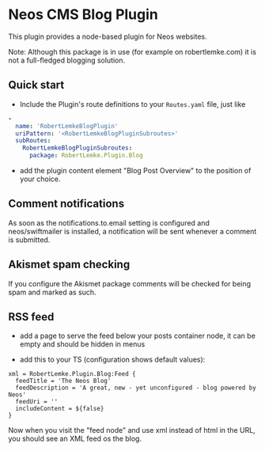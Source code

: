 # Neos CMS Blog Plugin

This plugin provides a node-based plugin for Neos websites.

Note: Although this package is in use (for example on robertlemke.com) it is not a full-fledged blogging solution.

## Quick start

* Include the Plugin's route definitions to your `Routes.yaml` file, just like

```yaml
-
  name: 'RobertLemkeBlogPlugin'
  uriPattern: '<RobertLemkeBlogPluginSubroutes>'
  subRoutes:
    RobertLemkeBlogPluginSubroutes:
      package: RobertLemke.Plugin.Blog
```

* add the plugin content element "Blog Post Overview" to the position of your choice.

## Comment notifications

As soon as the notifications.to.email setting is configured and neos/swiftmailer is installed, a notification
will be sent whenever a comment is submitted.

## Akismet spam checking

If you configure the Akismet package comments will be checked for being spam and marked as such.

## RSS feed

* add a page to serve the feed below your posts container node, it can be empty and should be hidden in menus

* add this to your TS (configuration shows default values):

```
xml = RobertLemke.Plugin.Blog:Feed {
  feedTitle = 'The Neos Blog'
  feedDescription = 'A great, new - yet unconfigured - blog powered by Neos'
  feedUri = ''
  includeContent = ${false}
}
```

Now when you visit the "feed node" and use xml instead of html in the URL, you should see an XML feed os the
blog.
